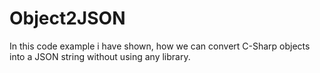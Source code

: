 # Object2JSON
In this code example i have shown, how we can convert C-Sharp objects into a JSON string without using any library.
